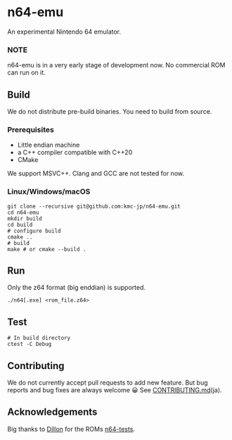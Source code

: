 # n64-emu
An experimental Nintendo 64 emulator.

### NOTE

n64-emu is in a very early stage of development now.
No commercial ROM can run on it.

## Build

We do not distribute pre-build binaries. 
You need to build from source.

### Prerequisites
- Little endian machine
- a C++ compiler compatible with C++20
- CMake

We support MSVC++. Clang and GCC are not tested for now.

### Linux/Windows/macOS

```
git clone --recursive git@github.com:kmc-jp/n64-emu.git
cd n64-emu
mkdir build
cd build
# configure build
cmake ..
# build
make # or cmake --build .
```


## Run

Only the z64 format (big enddian) is supported.

```
./n64[.exe] <rom_file.z64>
```

## Test

```
# In build directory
ctest -C Debug
```

## Contributing

We do not currently accept pull requests to add new feature.
But bug reports and bug fixes are always welcome 😀
See [CONTRIBUTING.md](CONTRIBUTING.md)(ja).


## Acknowledgements

Big thanks to [Dillon](https://github.com/Dillonb) for the ROMs [n64-tests](https://github.com/Dillonb/n64-tests).

